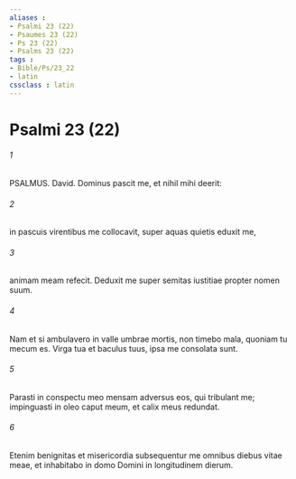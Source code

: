 ```yaml
---
aliases : 
- Psalmi 23 (22)
- Psaumes 23 (22)
- Ps 23 (22)
- Psalms 23 (22)
tags : 
- Bible/Ps/23_22
- latin
cssclass : latin
---
```


# Psalmi 23 (22)

###### 1
PSALMUS. David. Dominus pascit me, et nihil mihi deerit:
###### 2
in pascuis virentibus me collocavit, super aquas quietis eduxit me,
###### 3
animam meam refecit. Deduxit me super semitas iustitiae propter nomen suum.
###### 4
Nam et si ambulavero in valle umbrae mortis, non timebo mala, quoniam tu mecum es. Virga tua et baculus tuus, ipsa me consolata sunt.
###### 5
Parasti in conspectu meo mensam adversus eos, qui tribulant me; impinguasti in oleo caput meum, et calix meus redundat.
###### 6
Etenim benignitas et misericordia subsequentur me omnibus diebus vitae meae, et inhabitabo in domo Domini in longitudinem dierum.
